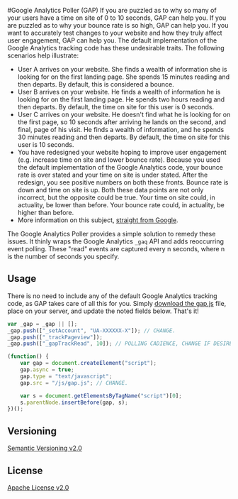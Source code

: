 #Google Analytics Poller (GAP)
If you are puzzled as to why so many of your users have a time on site of 0 to 10 seconds, GAP can help you. If you are puzzled as to why your bounce rate is so high, GAP can help you. If you want to accurately test changes to your website and how they truly affect user engagement, GAP can help you. The default implementation of the Google Analytics tracking code has these undesirable traits. The following scenarios help illustrate: 

* User A arrives on your website. She finds a wealth of information she is looking for on the first landing page. She spends 15 minutes reading and then departs. By default, this is considered a bounce.
* User B arrives on your website. He finds a wealth of information he is looking for on the first landing page. He spends two hours reading and then departs. By default, the time on site for this user is 0 seconds.
* User C arrives on your website. He doesn't find what he is looking for on the first page, so 10 seconds after arriving he lands on the second, and final, page of his visit. He finds a wealth of information, and he spends 30 minutes reading and then departs. By default, the time on site for this user is 10 seconds.
* You have redesigned your website hoping to improve user engagement (e.g. increase time on site and lower bounce rate). Because you used the default implementation of the Google Analytics code, your bounce rate is over stated and your time on site is under stated. After the redesign, you see positive numbers on both these fronts. Bounce rate is down and time on site is up. Both these data points are not only incorrect, but the opposite could be true. Your time on site could, in actuality, be lower than before. Your bounce rate could, in actuality, be higher than before.
* More information on this subject, [straight from Google](http://analytics.blogspot.com/2012/07/tracking-adjusted-bounce-rate-in-google.html).

The Google Analytics Poller provides a simple solution to remedy these issues. It thinly wraps the Google Analytics ```_gaq``` API and adds reoccurring event polling. These "read" events are captured every n seconds, where n is the number of seconds you specify.

## Usage
There is no need to include any of the default Google Analytics tracking code, as GAP takes care of all this for you. Simply [download the gap.js](https://raw.github.com/rockymadden/gap/master/gap.js) file, place on your server, and update the noted fields below. That's it!

```javascript
var _gap = _gap || [];
_gap.push(["_setAccount", "UA-XXXXXX-X"]); // CHANGE.
_gap.push(["_trackPageview"]);
_gap.push(["_gapTrackRead", 10]); // POLLING CADIENCE, CHANGE IF DESIRED.

(function() {
	var gap = document.createElement("script");
	gap.async = true;
	gap.type = "text/javascript";
	gap.src = "/js/gap.js"; // CHANGE.

	var s = document.getElementsByTagName("script")[0];
	s.parentNode.insertBefore(gap, s);
})();
```

## Versioning
[Semantic Versioning v2.0](http://semver.org/)

## License
[Apache License v2.0](http://www.apache.org/licenses/LICENSE-2.0)